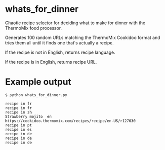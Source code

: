 # whats_for_dinner

Chaotic recipe selector for deciding what to make for dinner with the ThermoMix food processor.

Generates 100 random URLs matching the ThermoMix Cookidoo format and tries them all until it finds one that's actually a recipe. 

If the recipe is not in English, returns recipe language. 

If the recipe is in English, returns recipe URL. 

# Example output

```
$ python whats_for_dinner.py 

recipe in fr 
recipe in fr 
recipe in zh 
Strawberry mojito  en    https://cookidoo.thermomix.com/recipes/recipe/en-US/r127630
recipe in pt 
recipe in es 
recipe in de 
recipe in de 
recipe in de 
```


